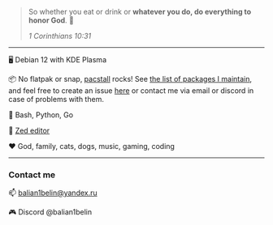 > So whether you eat or drink or **whatever you do, do everything to honor God**. 🙏
>
> *1 Corinthians 10:31*

----

🖥️ Debian 12 with KDE Plasma

📦 No flatpak or snap,  [pacstall](https://pacstall.dev/) rocks! See [the list of packages I maintain](https://pacstall.dev/packages?page=0&size=25&sortBy=default&sort=asc&filter=bibelin&filterBy=maintainer), and feel free to create an issue [here](https://github.com/bibelin/pacstall-programs/issues) or contact me via email or discord in case of problems with them.

🧰 Bash, Python, Go

📝 [Zed editor](https://zed.dev)

❤ God, family, cats, dogs, music, gaming, coding

----

### Contact me

📫 balian1belin@yandex.ru

🎮 Discord @balian1belin 
